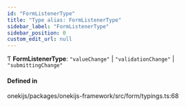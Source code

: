 ```yaml
---
id: "FormListenerType"
title: "Type alias: FormListenerType"
sidebar_label: "FormListenerType"
sidebar_position: 0
custom_edit_url: null
---
```


Ƭ **FormListenerType**: ``"valueChange"`` \| ``"validationChange"`` \| ``"submittingChange"``

#### Defined in

onekijs/packages/onekijs-framework/src/form/typings.ts:68
